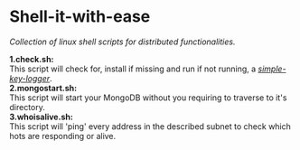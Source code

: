 # Shell-it-with-ease
 _Collection of linux shell scripts for distributed functionalities._

**1.check.sh:**
<br>
This script will check for, install if missing and run if not running, a [_simple-key-logger_](https://github.com/gsingh93/simple-key-logger).
<br>
**2.mongostart.sh:**
<br>
This script will start your MongoDB without you requiring to traverse to it's directory.
<br>
**3.whoisalive.sh:**
<br>
This script will 'ping' every address in the described subnet to check which hots are responding or alive.
<br>
